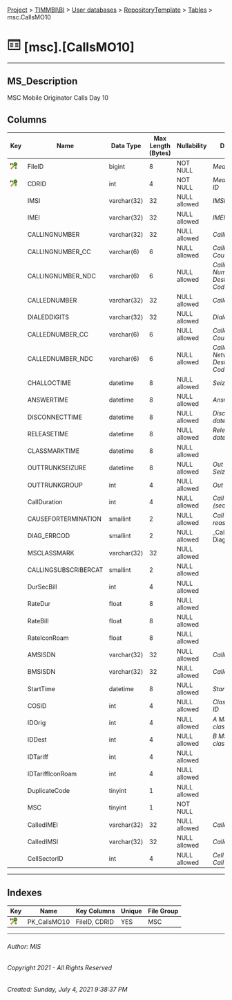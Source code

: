 #### 

[Project](../../../../index.md) > [TIMMBI\\BI](../../../index.md) > [User databases](../../index.md) > [RepositoryTemplate](../index.md) > [Tables](Tables.md) > msc.CallsMO10

# ![Tables](../../../../Images/Table32.png) [msc].[CallsMO10]

---

## <a name="#description"></a>MS_Description

MSC Mobile Originator Calls Day 10

## <a name="#columns"></a>Columns

| Key | Name | Data Type | Max Length (Bytes) | Nullability | Description |
|---|---|---|---|---|---|
| [![Cluster Primary Key PK_CallsMO10: FileID\CDRID](../../../../Images/pkcluster.png)](#indexes) | FileID | bigint | 8 | NOT NULL | _Mediation File ID_ |
| [![Cluster Primary Key PK_CallsMO10: FileID\CDRID](../../../../Images/pkcluster.png)](#indexes) | CDRID | int | 4 | NOT NULL | _Mediation CDR ID_ |
|  | IMSI | varchar(32) | 32 | NULL allowed | _IMSI_ |
|  | IMEI | varchar(32) | 32 | NULL allowed | _IMEI_ |
|  | CALLINGNUMBER | varchar(32) | 32 | NULL allowed | _Calling Number_ |
|  | CALLINGNUMBER_CC | varchar(6) | 6 | NULL allowed | _Calling Number Country Code_ |
|  | CALLINGNUMBER_NDC | varchar(6) | 6 | NULL allowed | _Calling Number Network Destination Code_ |
|  | CALLEDNUMBER | varchar(32) | 32 | NULL allowed | _Called Number_ |
|  | DIALEDDIGITS | varchar(32) | 32 | NULL allowed | _Dialed Digits_ |
|  | CALLEDNUMBER_CC | varchar(6) | 6 | NULL allowed | _Called Number Country Code_ |
|  | CALLEDNUMBER_NDC | varchar(6) | 6 | NULL allowed | _Called Number Network Destination Code_ |
|  | CHALLOCTIME | datetime | 8 | NULL allowed | _Seizure datetime_ |
|  | ANSWERTIME | datetime | 8 | NULL allowed | _Answer datetime_ |
|  | DISCONNECTTIME | datetime | 8 | NULL allowed | _Disconnect datetime_ |
|  | RELEASETIME | datetime | 8 | NULL allowed | _Release datetime_ |
|  | CLASSMARKTIME | datetime | 8 | NULL allowed |  |
|  | OUTTRUNKSEIZURE | datetime | 8 | NULL allowed | _Out Trunk Seizure datetime_ |
|  | OUTTRUNKGROUP | int | 4 | NULL allowed | _Out Trunk Group_ |
|  | CallDuration | int | 4 | NULL allowed | _Call Duration (seconds)_ |
|  | CAUSEFORTERMINATION | smallint | 2 | NULL allowed | _Call termination reason_ |
|  | DIAG_ERRCOD | smallint | 2 | NULL allowed | _Call Diagnostics _ |
|  | MSCLASSMARK | varchar(32) | 32 | NULL allowed |  |
|  | CALLINGSUBSCRIBERCAT | smallint | 2 | NULL allowed |  |
|  | DurSecBill | int | 4 | NULL allowed |  |
|  | RateDur | float | 8 | NULL allowed |  |
|  | RateBill | float | 8 | NULL allowed |  |
|  | RateIconRoam | float | 8 | NULL allowed |  |
|  | AMSISDN | varchar(32) | 32 | NULL allowed | _Calling number_ |
|  | BMSISDN | varchar(32) | 32 | NULL allowed | _Called Number_ |
|  | StartTime | datetime | 8 | NULL allowed | _Start time_ |
|  | COSID | int | 4 | NULL allowed | _Class of Service ID_ |
|  | IDOrig | int | 4 | NULL allowed | _A MSISDN classification_ |
|  | IDDest | int | 4 | NULL allowed | _B MSISDN classification_ |
|  | IDTariff | int | 4 | NULL allowed |  |
|  | IDTariffIconRoam | int | 4 | NULL allowed |  |
|  | DuplicateCode | tinyint | 1 | NULL allowed |  |
|  | MSC | tinyint | 1 | NOT NULL |  |
|  | CalledIMEI | varchar(32) | 32 | NULL allowed | _Called IMEI_ |
|  | CalledIMSI | varchar(32) | 32 | NULL allowed | _Called IMSI_ |
|  | CellSectorID | int | 4 | NULL allowed | _Cell ID of the Call_ |


---

## <a name="#indexes"></a>Indexes

| Key | Name | Key Columns | Unique | File Group |
|---|---|---|---|---|
| [![Cluster Primary Key PK_CallsMO10: FileID\CDRID](../../../../Images/pkcluster.png)](#indexes) | PK_CallsMO10 | FileID, CDRID | YES | MSC |


---

###### Author:  MIS

###### Copyright 2021 - All Rights Reserved

###### Created: Sunday, July 4, 2021 9:38:37 PM


